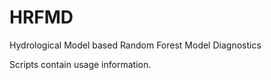 # HRFMD
Hydrological Model based Random Forest Model Diagnostics

Scripts contain usage information.
